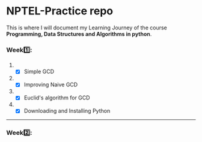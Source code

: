 # NPTEL-Practice repo
This is where I will document my Learning Journey of the course **Programming, Data Structures and Algorithms in python**.

### Week1️⃣:

1. - [x] Simple GCD

2. - [x] Improving Naive GCD 

3. - [x] Euclid's algorithm for GCD

4. - [x] Downloading and Installing Python

---

### Week2️⃣:
